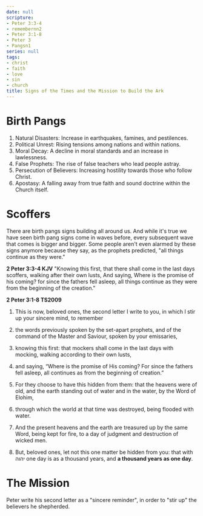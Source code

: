 ```yaml
---
date: null
scripture:
- Peter 3:3-4
- remembernn2
- Peter 3:1-8
- Peter 3
- Pangsn1
series: null
tags:
- christ
- faith
- love
- sin
- church
title: Signs of the Times and the Mission to Build the Ark
---
```



# Birth Pangs
1. Natural Disasters: Increase in earthquakes, famines, and pestilences.
2. Political Unrest: Rising tensions among nations and within nations.
3. Moral Decay: A decline in moral standards and an increase in lawlessness.
4. False Prophets: The rise of false teachers who lead people astray.
5. Persecution of Believers: Increasing hostility towards those who follow Christ.
6. Apostasy: A falling away from true faith and sound doctrine within the Church itself.

# Scoffers

There are birth pangs signs building all around us. And while it's true we have seen birth pang signs come in waves before, every subsequent wave that comes is bigger and bigger. Some people aren't even alarmed by these signs anymore because they say, as the prophets predicted, "all things continue as they were."

**2 Peter 3:3-4 KJV**
"Knowing this first, that there shall come in the last days scoffers, walking after their own lusts, And saying, Where is the promise of his coming? for since the fathers fell asleep, all things continue as they were from the beginning of the creation."

**2 Peter 3:1-8 TS2009**
1. This is now, beloved ones, the second letter I write to you, in which I stir up your sincere mind, to remember

2.  the words previously spoken by the set-apart prophets, and of the command of the Master and Saviour, spoken by your emissaries,

3. knowing this first: that mockers shall come in the last days with mocking, walking according to their own lusts,

4. and saying, “Where is the promise of His coming? For since the fathers fell asleep, all continues as from the beginning of creation.”

5. For they choose to have this hidden from them: that the heavens were of old, and the earth standing out of water and in the water, by the Word of Elohim,

6. through which the world at that time was destroyed, being flooded with water.

7. And the present heavens and the earth are treasured up by the same Word, being kept for fire, to a day of judgment and destruction of wicked men.

8. But, beloved ones, let not this one matter be hidden from you: that with יהוה one day is as a thousand years, and **a thousand years as one day**.

# The Mission
Peter write his second letter as a "sincere reminder", in order to "stir up" the believers he shepherded.